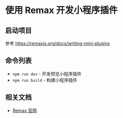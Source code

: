 # 使用 Remax 开发小程序插件

## 启动项目

参考 https://remaxjs.org/docs/writing-mini-plugins

## 命令列表

- `npm run dev` - 开发预览小程序插件
- `npm run build` - 构建小程序插件

## 相关文档

- [Remax 官网](https://remaxjs.org)
